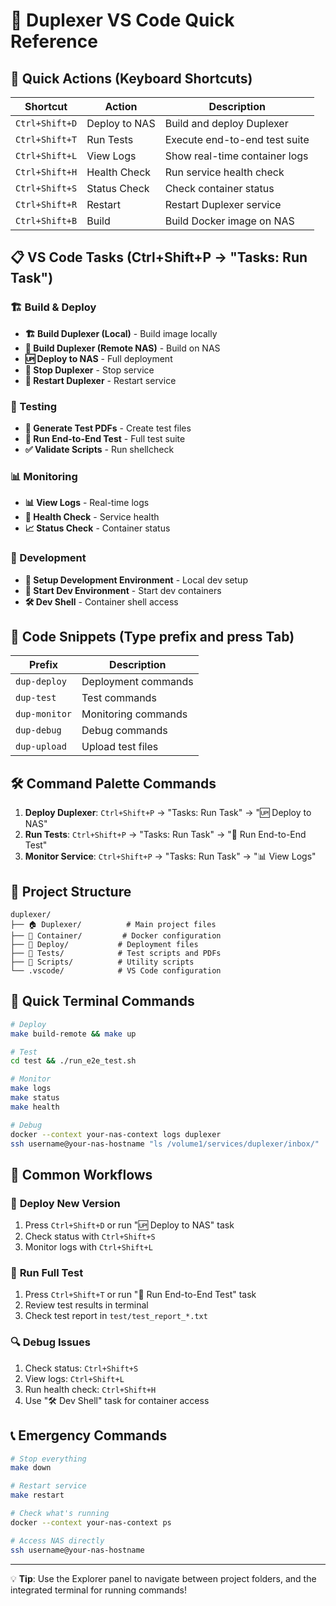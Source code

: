 # 🚀 Duplexer VS Code Quick Reference

## 🎯 Quick Actions (Keyboard Shortcuts)

| Shortcut | Action | Description |
|----------|--------|-------------|
| `Ctrl+Shift+D` | Deploy to NAS | Build and deploy Duplexer |
| `Ctrl+Shift+T` | Run Tests | Execute end-to-end test suite |
| `Ctrl+Shift+L` | View Logs | Show real-time container logs |
| `Ctrl+Shift+H` | Health Check | Run service health check |
| `Ctrl+Shift+S` | Status Check | Check container status |
| `Ctrl+Shift+R` | Restart | Restart Duplexer service |
| `Ctrl+Shift+B` | Build | Build Docker image on NAS |

## 📋 VS Code Tasks (Ctrl+Shift+P → "Tasks: Run Task")

### 🏗️ Build & Deploy
- **🏗️ Build Duplexer (Local)** - Build image locally
- **🚀 Build Duplexer (Remote NAS)** - Build on NAS
- **🆙 Deploy to NAS** - Full deployment
- **🛑 Stop Duplexer** - Stop service
- **🔄 Restart Duplexer** - Restart service

### 🧪 Testing
- **🧪 Generate Test PDFs** - Create test files
- **🎯 Run End-to-End Test** - Full test suite
- **✅ Validate Scripts** - Run shellcheck

### 📊 Monitoring
- **📊 View Logs** - Real-time logs
- **💚 Health Check** - Service health
- **📈 Status Check** - Container status

### 🔧 Development
- **🔧 Setup Development Environment** - Local dev setup
- **🐳 Start Dev Environment** - Start dev containers
- **🛠️ Dev Shell** - Container shell access

## 🎨 Code Snippets (Type prefix and press Tab)

| Prefix | Description |
|--------|-------------|
| `dup-deploy` | Deployment commands |
| `dup-test` | Test commands |
| `dup-monitor` | Monitoring commands |
| `dup-debug` | Debug commands |
| `dup-upload` | Upload test files |

## 🛠️ Command Palette Commands

1. **Deploy Duplexer**: `Ctrl+Shift+P` → "Tasks: Run Task" → "🆙 Deploy to NAS"
2. **Run Tests**: `Ctrl+Shift+P` → "Tasks: Run Task" → "🎯 Run End-to-End Test"
3. **Monitor Service**: `Ctrl+Shift+P` → "Tasks: Run Task" → "📊 View Logs"

## 📁 Project Structure

```
duplexer/
├── 🏠 Duplexer/          # Main project files
├── 🐳 Container/         # Docker configuration
├── 🚀 Deploy/           # Deployment files
├── 🧪 Tests/            # Test scripts and PDFs
├── 📜 Scripts/          # Utility scripts
└── .vscode/            # VS Code configuration
```

## 🔗 Quick Terminal Commands

```bash
# Deploy
make build-remote && make up

# Test
cd test && ./run_e2e_test.sh

# Monitor
make logs
make status
make health

# Debug
docker --context your-nas-context logs duplexer
ssh username@your-nas-hostname "ls /volume1/services/duplexer/inbox/"
```

## 🎯 Common Workflows

### 🚀 **Deploy New Version**
1. Press `Ctrl+Shift+D` or run "🆙 Deploy to NAS" task
2. Check status with `Ctrl+Shift+S`
3. Monitor logs with `Ctrl+Shift+L`

### 🧪 **Run Full Test**
1. Press `Ctrl+Shift+T` or run "🎯 Run End-to-End Test" task
2. Review test results in terminal
3. Check test report in `test/test_report_*.txt`

### 🔍 **Debug Issues**
1. Check status: `Ctrl+Shift+S`
2. View logs: `Ctrl+Shift+L`
3. Run health check: `Ctrl+Shift+H`
4. Use "🛠️ Dev Shell" task for container access

## 📞 Emergency Commands

```bash
# Stop everything
make down

# Restart service
make restart

# Check what's running
docker --context your-nas-context ps

# Access NAS directly
ssh username@your-nas-hostname
```

---

💡 **Tip**: Use the Explorer panel to navigate between project folders, and the integrated terminal for running commands!
